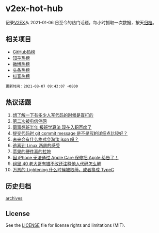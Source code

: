 # v2ex-hot-hub

 记录[V2EX](https://www.v2ex.com/)从 2021-01-06 日至今的热门话题。每小时抓取一次数据，按天[归档](archives)。
 
 ## 相关项目

- [GitHub热榜](https://github.com/lonnyzhang423/github-hot-hub)
- [知乎热榜](https://github.com/lonnyzhang423/zhihu-hot-hub)
- [微博热榜](https://github.com/lonnyzhang423/weibo-hot-hub)
- [头条热榜](https://github.com/lonnyzhang423/toutiao-hot-hub)
- [抖音热榜](https://github.com/lonnyzhang423/douyin-hot-hub)


 `更新时间：2021-08-07 09:43:07 +0800`

## 热议话题

1. [想了解一下有多少人写代码的时候是盲打的](https://www.v2ex.com/t/794079)
1. [第二次被电信停网](https://www.v2ex.com/t/793999)
1. [同事翘班半年 报班学算法 现在入职百度了](https://www.v2ex.com/t/794040)
1. [提交代码时 git commit message 是不是写的详细点比较好？](https://www.v2ex.com/t/794004)
1. [未来会有什么格式会淘汰 json 吗？](https://www.v2ex.com/t/794059)
1. [逃离到 Linux 两周的感受](https://www.v2ex.com/t/794193)
1. [苹果的硬件真的拉垮](https://www.v2ex.com/t/794200)
1. [因 iPhone 无法通过 Apple Care 保修把 Apple 给告了！](https://www.v2ex.com/t/794185)
1. [组里 40 老大哥有错不改还注释他人代码怎么解](https://www.v2ex.com/t/794012)
1. [万恶的 Lightening 什么时候被取缔，或者换成 TypeC](https://www.v2ex.com/t/794050)

## 历史归档

[archives](archives)

## License

See the [LICENSE](LICENSE) file for license rights and limitations (MIT).

